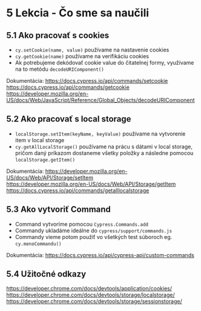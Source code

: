 # 5 Lekcia - Čo sme sa naučili

## 5.1 Ako pracovať s cookies

- `cy.setCookie(name, value)` používame na nastavenie cookies
- `cy.getCookie(name)` používame na verifikáciu cookies
- Ak potrebujeme dekódovať cookie value do čitatelnej formy, využívame na to metódu `decodeURIComponent()`

Dokumentácia:
https://docs.cypress.io/api/commands/setcookie  
https://docs.cypress.io/api/commands/getcookie  
https://developer.mozilla.org/en-US/docs/Web/JavaScript/Reference/Global_Objects/decodeURIComponent


## 5.2 Ako pracovať s local storage

- `localStorage.setItem(keyName, keyValue)` používame na vytvorenie item v local storage
- `cy.getAllLocalStorage()` používame na prácu s dátami v local storage, pričom daný príkazom dostaneme všetky položky a následne pomocou `localStorage.getItem()` 

Dokumentácia:
https://developer.mozilla.org/en-US/docs/Web/API/Storage/setItem  
https://developer.mozilla.org/en-US/docs/Web/API/Storage/getItem  
https://docs.cypress.io/api/commands/getalllocalstorage


## 5.3 Ako vytvoriť Command

- Command vytvoríme pomocou `Cypress.Commands.add`
- Commandy ukladáme ideálne do `cypress/support/commands.js`
- Commandy vieme potom použiť vo všetkých test súboroch eg. `cy.menoCommandu()`

Dokumentácia:
https://docs.cypress.io/api/cypress-api/custom-commands


## 5.4 Užitočné odkazy

https://developer.chrome.com/docs/devtools/application/cookies/
https://developer.chrome.com/docs/devtools/storage/localstorage/
https://developer.chrome.com/docs/devtools/storage/sessionstorage/
